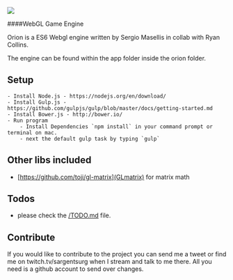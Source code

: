 ![](http://i.imgur.com/9bSkoUB.png)

####WebGL Game Engine

Orion is a ES6 Webgl engine written by Sergio Masellis in collab with Ryan Collins.

The engine can be found within the app folder inside the orion folder.

## Setup
	- Install Node.js - https://nodejs.org/en/download/
	- Install Gulp.js - https://github.com/gulpjs/gulp/blob/master/docs/getting-started.md
	- Install Bower.js - http://bower.io/
	- Run program
		- Install Dependencies `npm install` in your command prompt or terminal on mac.
		- next the default gulp task by typing `gulp`

## Other libs included
- [https://github.com/toji/gl-matrix](GLmatrix) for matrix math

## Todos
- please check the [/TODO.md](TODO.md) file.

## Contribute
If you would like to contribute to the project you can send me a tweet or find me on twitch.tv/sargentsurg when I stream and talk to me there. All you need is a github account to send over changes.